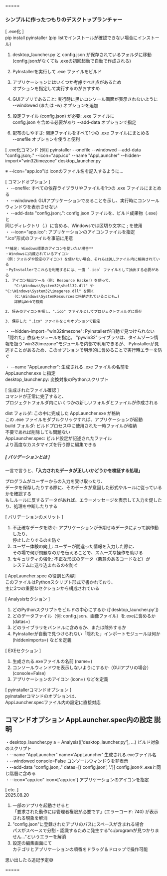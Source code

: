 =====

### シンプルに作ったつもりのデスクトップランチャー  

[ .exe化 ]  
pip install pyinstaller (pip listでインストールが確認できない場合にインストール)  

1. desktop_launcher.py と config.json が保存されているフォルダに移動  
    (config.jsonがなくても .exeの初回起動で自動で作成される)  
2. PyInstallerを実行して .exe ファイルをビルド  
3. アプリケーションにはいくつか考慮すべき点があるため  
    オプションを指定して実行するのがおすすめ  

1. GUIアプリであること: 実行時に黒いコンソール画面が表示されないように   
    --windowed (または -w) オプションを追加  
2. 設定ファイル (config.json) が必要: .exe ファイルに   
    config.json を含める必要があり --add-data オプションで指定  
3. 配布のしやすさ: 関連ファイルをすべて1つの .exe ファイルにまとめる   
    --onefile オプションを使うと便利  

[ .exe化コマンド (例)]
pyinstaller --onefile --windowed --add-data "config.json;." --icon="app.ico" --name "AppLauncher" --hidden-import="win32timezone" desktop_launcher.py  

※ --icon="app.ico"は iconのファイル名を記入するように…  

[ コマンドオプション ]  
・ --onefile: すべての依存ライブラリやファイルを1つの .exe ファイルにまとめる  
・ --windowed: GUIアプリケーションであることを示し、実行時にコンソールウィンドウを表示させない  
・ --add-data "config.json;.": config.json ファイルを、ビルド成果物（.exe）と  
    同じディレクトリ（.）に含める、Windowsでは区切り文字に ; を使用  
・ --icon="app.ico": アプリケーションのアイコンファイルを指定  
    ".ico"形式のファイルを事前に用意  

    **補足: Windows標準のアイコンを使いたい場合**  
    ・Windowsに内蔵されているアイコン
    （例：フォルダや設定のアイコン）を使いたい場合、それらはDLLファイル内に格納されている  
    ・PyInstallerでこれらを利用するには、一度 `.ico` ファイルとして抽出する必要がある  
    1. アイコン抽出ツール（例: Resource Hacker）を使って、  
        "C:\Windows\System32\shell32.dll" や "C:\Windows\System32\imageres.dll" を開く  
        (C:\Windows\SystemResourcesに格納されていることも…)  
        詳細はWebで検索  

    2. 好みのアイコンを探し、".ico" ファイルとしてプロジェクトフォルダに保存  

    3. 保存した ".ico" ファイルをこのオプションで指定  
・ --hidden-import="win32timezone": PyInstallerが自動で見つけられない「隠れた」依存モジュールを指定。
    "pywin32"ライブラリは、タイムゾーン情報を扱う"win32timezone"モジュールを内部で利用できるが、
    PyInstallerが見逃すことがあるため、このオプションで明示的に含めることで実行時エラーを防ぐ

・ --name "AppLauncher": 生成される .exe ファイルの名前を AppLauncher.exe に指定  
    desktop_launcher.py: 変換対象のPythonスクリプト  

[ 生成されたファイル確認 ]  
コマンドが正常に完了すると、  
プロジェクトフォルダ内にいくつかの新しいフォルダとファイルが作成される  

dist フォルダ: この中に完成した AppLauncher.exe が格納  
    この .exe ファイルをダブルクリックすれば、アプリケーションが起動  
build フォルダ: ビルドプロセス中に使用された一時ファイルが格納  
    不要であれば削除しても問題ない  
AppLauncher.spec: ビルド設定が記述されたファイル  
    より高度なカスタマイズを行う際に編集できる  

##### [ バリデーションとは ]  
一言で言うと、**「入力されたデータが正しいかどうかを検証する処理」**  

プログラムがユーザーからの入力を受け取ったり、  
データを保存したりする際に、そのデータが意図した形式やルールに従っているかを確認する  
もしルールに反するデータがあれば、エラーメッセージを表示して入力を促したり、処理を中断したりする  

[ バリデーションのメリット ]  
1. 不正確なデータを防ぐ: アプリケーションが予期せぬデータによって誤作動したり、  
    停止したりするのを防ぐ  
2. ユーザー体験の向上: ユーザーが間違った情報を入力した際に、  
    その場で何が問題なのかを伝えることで、スムーズな操作を助ける  
3. セキュリティの強化: 不正な形式のデータ（悪意のあるコードなど）が  
    システムに送り込まれるのを防ぐ  

[ AppLauncher.spec の役割と内容]  
このファイルはPythonスクリプト形式で書かれており、  
主に2つの重要なセクションから構成されている  

[ Analysisセクション ]  
1. どのPythonスクリプトをビルドの中心にするか (['desktop_launcher.py'])  
2. どのデータファイル（例: config.json、画像ファイル）を.exeに含めるか (datas=)  
3. どのライブラリをバンドルに含めるか、または除外するか  
4. PyInstallerが自動で見つけられない「隠れた」インポートモジュールは何か (hiddenimports=) などを定義  

[ EXEセクション ]  
1. 生成される.exeファイルの名前 (name=)  
2. コンソールウィンドウを表示しないようにするか（GUIアプリの場合） (console=False)  
3. アプリケーションのアイコン (icon=) などを定義  

[ pyinstallerコマンドオプション ]  
pyinstallerコマンドのオプションは、  
AppLauncher.specファイル内の設定に直接対応  

コマンドオプション                    AppLauncher.spec内の設定                        説明  
-----------------------------------------------------------------------------------------------------  
・desktop_launcher.py                a = Analysis(['desktop_launcher.py'], ...)	    ビルド対象のスクリプト  
・--name "AppLauncher"               name='AppLauncher'                             生成される.exeファイル名  
・--windowed                         console=False	                                コンソールウィンドウを非表示  
・--add-data "config.json;."         datas=[('config.json', '.')]                   config.jsonを.exeと同じ階層に含める  
・--icon="app.ico"                   icon=['app.ico']                               アプリケーションのアイコンを指定  

[ etc. ]  
2025.08.20  
1. 一部のアプリを起動させると  
    「要求された動作には管理者権限が必要です」(エラーコード: 740) が表示される現象を解消  
2. "config.json"に登録されたアプリのパスにスペースが含まれる場合  
    パスがスペースで分割・認識するために発生する"c:/programが見つかりません…"というエラーを解消  
3. 設定の編集画面にて  
    カテゴリとアプリケーションの順番をドラッグ＆ドロップで操作可能  


思い出したら追記予定😅  

=====
